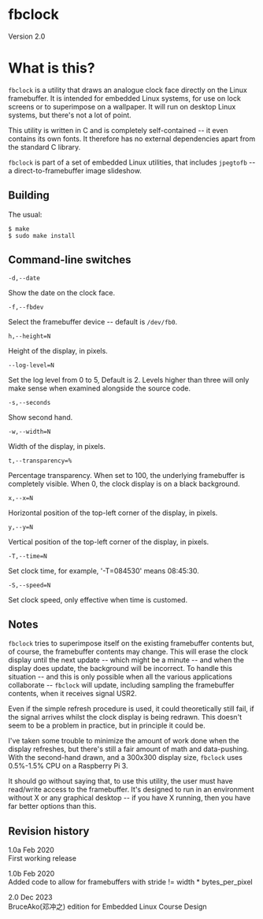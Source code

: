 # fbclock 

Version 2.0

# What is this?

`fbclock` is a utility that draws an analogue clock face directly on the Linux framebuffer. It is intended for embedded Linux systems, for use on lock screens or to superimpose on a wallpaper. It will run on desktop Linux systems, but there's not a lot of point.

This utility is written in C and is completely self-contained -- it even contains its own fonts. It therefore has no external
dependencies apart from the standard C library.

`fbclock` is part of a set of embedded Linux utilities, that includes `jpegtofb` -- a direct-to-framebuffer image slideshow.

## Building

The usual:

    $ make
    $ sudo make install

## Command-line switches

`-d,--date`

Show the date on the clock face.

`-f,--fbdev`

Select the framebuffer device -- default is `/dev/fb0`.

`h,--height=N` 

Height of the display, in pixels.

`--log-level=N`

Set the log level from 0 to 5, Default is 2. Levels higher than three will only make sense when examined alongside the source code.

`-s,--seconds` 

Show second hand.

`-w,--width=N`

Width of the display, in pixels.

`t,--transparency=%`

Percentage transparency. When set to 100, the underlying framebuffer is completely visible. When 0, the clock display is on a black background.

`x,--x=N`

Horizontal position of the top-left corner of the display, in pixels.

`y,--y=N`

Vertical position of the top-left corner of the display, in pixels.

`-T,--time=N`

Set clock time, for example, '-T=084530' means 08:45:30.

`-S,--speed=N`

Set clock speed, only effective when time is customed.

## Notes

`fbclock` tries to superimpose itself on the existing framebuffer contents but, of course, the framebuffer contents may change. This will erase the clock display until the next update -- which might be a minute -- and when the display does update, the background will be incorrect. To handle this situation -- and this is only  possible when all the various applications collaborate -- `fbclock` will update, including sampling the framebuffer contents, when it receives
signal USR2. 

Even if the simple refresh procedure is used, it could theoretically still fail, if the signal arrives whilst the clock display is being redrawn. This doesn't seem to be a problem in practice, but in principle it could be.

I've taken some trouble to minimize the amount of work done when the display refreshes, but there's still a fair amount of math and data-pushing. With the second-hand drawn, and a 300x300 display size, `fbclock` uses 0.5%-1.5% CPU on a Raspberry Pi 3. 

It should go without saying that, to use this utility, the user must have read/write access to the framebuffer. It's designed to run in an environment without X or any graphical desktop -- if you have X running, then you have far better options than this.

## Revision history

1.0a Feb 2020<br/>
First working release

1.0b Feb 2020<br/>
Added code to allow for framebuffers with stride != 
width * bytes\_per\_pixel

2.0 Dec 2023<br/>
BruceAko(邓冲之) edition for Embedded Linux Course Design
